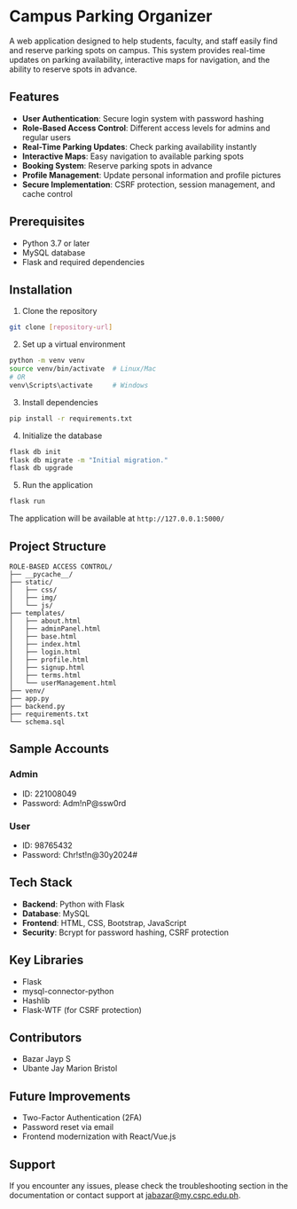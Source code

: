 # Campus Parking Organizer

A web application designed to help students, faculty, and staff easily find and reserve parking spots on campus. This system provides real-time updates on parking availability, interactive maps for navigation, and the ability to reserve spots in advance.

## Features

- **User Authentication**: Secure login system with password hashing
- **Role-Based Access Control**: Different access levels for admins and regular users
- **Real-Time Parking Updates**: Check parking availability instantly
- **Interactive Maps**: Easy navigation to available parking spots
- **Booking System**: Reserve parking spots in advance
- **Profile Management**: Update personal information and profile pictures
- **Secure Implementation**: CSRF protection, session management, and cache control

## Prerequisites

- Python 3.7 or later
- MySQL database
- Flask and required dependencies

## Installation

1. Clone the repository
```bash
git clone [repository-url]
```

2. Set up a virtual environment
```bash
python -m venv venv
source venv/bin/activate  # Linux/Mac
# OR
venv\Scripts\activate     # Windows
```

3. Install dependencies
```bash
pip install -r requirements.txt
```

4. Initialize the database
```bash
flask db init
flask db migrate -m "Initial migration."
flask db upgrade
```

5. Run the application
```bash
flask run
```

The application will be available at `http://127.0.0.1:5000/`

## Project Structure

```
ROLE-BASED ACCESS CONTROL/
├── __pycache__/
├── static/
│   ├── css/
│   ├── img/
│   └── js/
├── templates/
│   ├── about.html
│   ├── adminPanel.html
│   ├── base.html
│   ├── index.html
│   ├── login.html
│   ├── profile.html
│   ├── signup.html
│   ├── terms.html
│   └── userManagement.html
├── venv/
├── app.py
├── backend.py
├── requirements.txt
└── schema.sql
```

## Sample Accounts

### Admin
- ID: 221008049
- Password: Adm!nP@ssw0rd

### User
- ID: 98765432
- Password: Chr!st!n@30y2024#

## Tech Stack

- **Backend**: Python with Flask
- **Database**: MySQL
- **Frontend**: HTML, CSS, Bootstrap, JavaScript
- **Security**: Bcrypt for password hashing, CSRF protection

## Key Libraries

- Flask
- mysql-connector-python
- Hashlib
- Flask-WTF (for CSRF protection)

## Contributors

- Bazar Jayp S
- Ubante Jay Marion Bristol

## Future Improvements

- Two-Factor Authentication (2FA)
- Password reset via email
- Frontend modernization with React/Vue.js

## Support

If you encounter any issues, please check the troubleshooting section in the documentation or contact support at jabazar@my.cspc.edu.ph.
